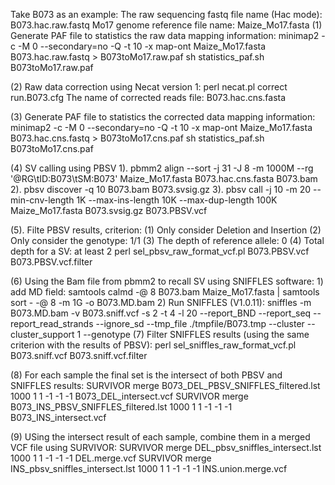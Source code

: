 Take B073 as an example: 
The raw sequencing fastq file name (Hac mode): B073.hac.raw.fastq
Mo17 genome reference file name:               Maize_Mo17.fasta
(1) Generate PAF file to statistics the raw data mapping information: 
      minimap2 -c -M 0 --secondary=no -Q -t 10 -x map-ont Maize_Mo17.fasta B073.hac.raw.fastq > B073toMo17.raw.paf
      sh statistics_paf.sh B073toMo17.raw.paf

(2) Raw data correction using Necat version 1:
  perl necat.pl correct run.B073.cfg
  The name of corrected reads file: B073.hac.cns.fasta

(3) Generate PAF file to statistics the corrected data mapping information: 
       minimap2 -c -M 0 --secondary=no -Q -t 10 -x map-ont Maize_Mo17.fasta B073.hac.cns.fastq > B073toMo17.cns.paf
       sh statistics_paf.sh B073toMo17.cns.paf

(4) SV calling using PBSV
    1). pbmm2 align --sort -j 31 -J 8 -m 1000M --rg '@RG\tID:B073\tSM:B073' Maize_Mo17.fasta B073.hac.cns.fasta B073.bam
    2). pbsv discover -q 10 B073.bam B073.svsig.gz
    3). pbsv call -j 10 -m 20 --min-cnv-length 1K --max-ins-length 10K --max-dup-length 100K Maize_Mo17.fasta B073.svsig.gz B073.PBSV.vcf

(5). Filte PBSV results, 
     criterion: 
     (1) Only consider Deletion and Insertion 
     (2) Only consider the genotype: 1/1
     (3) The depth of reference allele: 0 
     (4) Total depth for a SV: at least 2
     perl sel_pbsv_raw_format_vcf.pl B073.PBSV.vcf B073.PBSV.vcf.filter

(6) Using the Bam file from pbmm2 to recall SV using SNIFFLES software: 
    1) add MD field: 
       samtools calmd -@ 8 B073.bam Maize_Mo17.fasta | samtools sort - -@ 8 -m 1G -o B073.MD.bam
    2) Run SNIFFLES (V1.0.11): 
       sniffles -m B073.MD.bam -v B073.sniff.vcf -s 2 -t 4 -l 20 --report_BND --report_seq --report_read_strands --ignore_sd --tmp_file ./tmpfile/B073.tmp --cluster --cluster_support 1 --genotype
(7) Filter SNIFFLES results (using the same criterion with the results of PBSV):
      perl sel_sniffles_raw_format_vcf.pl B073.sniff.vcf B073.sniff.vcf.filter

(8) For each sample the final set is the intersect of both PBSV and SNIFFLES results: 
    SURVIVOR merge B073_DEL_PBSV_SNIFFLES_filtered.lst 1000 1 1 -1 -1 -1 B073_DEL_intersect.vcf
    SURVIVOR merge B073_INS_PBSV_SNIFFLES_filtered.lst 1000 1 1 -1 -1 -1 B073_INS_intersect.vcf

(9) USing the intersect result of each sample, combine them in a merged VCF file using SURVIVOR:
    SURVIVOR merge DEL_pbsv_sniffles_intersect.lst 1000 1 1 -1 -1 -1 DEL.merge.vcf
    SURVIVOR merge INS_pbsv_sniffles_intersect.lst 1000 1 1 -1 -1 -1 INS.union.merge.vcf

